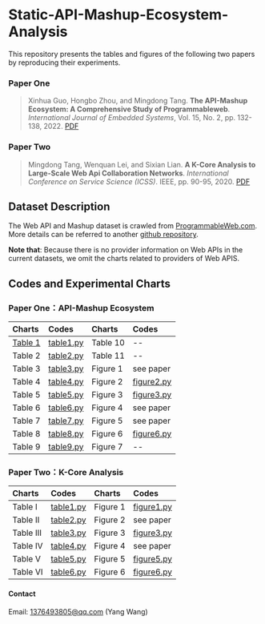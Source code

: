 # Static-API-Mashup-Ecosystem-Analysis
This repository presents the tables and figures of the following two papers by reproducing their experiments.
### Paper One
> Xinhua Guo, Hongbo Zhou, and Mingdong Tang. **The API-Mashup Ecosystem: A Comprehensive Study of Programmableweb**. *International Journal of Embedded Systems*, Vol. 15, No. 2, pp. 132-138, 2022. [PDF](https://pan.baidu.com/s/1hLxHSbqxXINt5dFeMK5CNw?pwd=kang)

### Paper Two
> Mingdong Tang, Wenquan Lei, and Sixian Lian. **A K-Core Analysis to Large-Scale Web Api Collaboration Networks**. *International Conference on Service Science (ICSS)*. IEEE, pp. 90-95, 2020. [PDF](https://pan.baidu.com/s/19l4qz0u1nOfoPpDcW96i5g?pwd=kang)
## Dataset Description
The Web API and Mashup dataset is crawled from [ProgrammableWeb.com](https://www.programmableweb.com/). More details can be referred to another [github repository](https://github.com/IntelligentServiceLab/Web-Service-Crawler). 

**Note that**: Because there is no provider information on Web APIs in the current datasets, we omit the charts related to providers of Web APIS.

## Codes and Experimental Charts
### Paper One：API-Mashup Ecosystem
Charts | Codes | Charts | Codes
 :- | :- |  :- | :-
[Table 1](API-Mashup_Ecosystem/table1.py)  | [table1.py](API-Mashup_Ecosystem/charts/table1.jpg) | Table 10 | --
Table 2  | [table2.py]() | Table 11 | --
Table 3  | [table3.py]() | Figure 1 | see paper
Table 4  | [table4.py]() | Figure 2 | [figure2.py]()
Table 5  | [table5.py]() | Figure 3 | [figure3.py]()
Table 6  | [table6.py]() | Figure 4 | see paper
Table 7  | [table7.py]() | Figure 5 | see paper
Table 8  | [table8.py]() | Figure 6 | [figure6.py]()
Table 9  | [table9.py]() | Figure 7 | --

### Paper Two：K-Core Analysis
Charts | Codes | Charts | Codes
 :- | :- |  :- | :-
Table I  | [table1.py]() | Figure 1 | [figure1.py]()
Table II | [table2.py]() | Figure 2 | see paper
Table III| [table3.py]() | Figure 3 | [figure3.py]()
Table IV | [table4.py]() | Figure 4 | see paper
Table V  | [table5.py]() | Figure 5 | [figure5.py]()
Table VI | [table6.py]() | Figure 6 | [figure6.py]()

#### Contact
Email: 1376493805@qq.com (Yang Wang)
